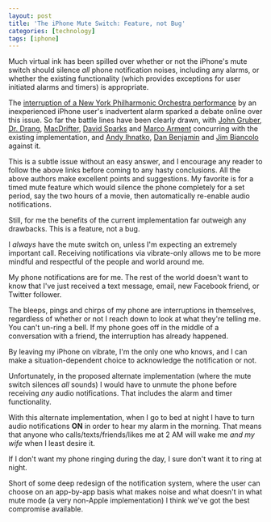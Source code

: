```yaml
---
layout: post
title: 'The iPhone Mute Switch: Feature, not Bug'
categories: [technology]
tags: [iphone]
---
```

Much virtual ink has been spilled over whether or not the iPhone's mute switch should silence _all_ phone notification noises, including any alarms, or whether the existing functionality (which provides exceptions for user initiated alarms and timers) is appropriate.

The [interruption of a New York Philharmonic Orchestra performance][1] by an inexperienced iPhone user's inadvertent alarm sparked a debate online over this issue. So far the battle lines have been clearly drawn, with [John Gruber][2], [Dr. Drang][3], [MacDrifter][4], [David Sparks][5] and [Marco Arment][6] concurring with the existing implementation, and [Andy Ihnatko][7], [Dan Benjamin][8] and [Jim Biancolo][9] against it.

This is a subtle issue without an easy answer, and I encourage any reader to follow the above links before coming to any hasty conclusions. All the above authors make excellent points and suggestions. My favorite is for a timed mute feature which would silence the phone completely for a set period, say the two hours of a movie, then automatically re-enable audio notifications.

Still, for me the benefits of the current implementation far outweigh any drawbacks. This is a feature, not a bug.

I _always_ have the mute switch on, unless I'm expecting an extremely important call. Receiving notifications via vibrate-only allows me to be more mindful and respectful of the people and world around me.

My phone notifications are for me. The rest of the world doesn't want to know that I've just received a text message, email, new Facebook friend, or Twitter follower.

The bleeps, pings and chirps of my phone are interruptions in themselves, regardless of whether or not I reach down to look at what they're telling me. You can't un-ring a bell. If my phone goes off in the middle of a conversation with a friend, the interruption has already happened.

By leaving my iPhone on vibrate, I'm the only one who knows, and I can make a situation-dependent choice to acknowledge the notification or not.

Unfortunately, in the proposed alternate implementation (where the mute switch silences _all_ sounds) I would have to unmute the phone before receiving _any_ audio notifications. That includes the alarm and timer functionality.

With this alternate implementation, when I go to bed at night I have to turn audio notifications **ON** in order to hear my alarm in the morning. That means that anyone who calls/texts/friends/likes me at 2 AM will wake me _and my wife_ when I least desire it.

If I don't want my phone ringing during the day, I sure don't want it to ring at night.

Short of some deep redesign of the notification system, where the user can choose on an app-by-app basis what makes noise and what doesn't in what mute mode (a very non-Apple implementation) I think we've got the best compromise available.

   [1]: http://www.nytimes.com/2012/01/13/nyregion/ringing-finally-stopped-but-concertgoers-alarm-persists.html?_r=1
   [2]: http://daringfireball.net/2012/01/iphone_mute_switch_design
   [3]: http://www.leancrew.com/all-this/2012/01/the-mute-switch-and-the-missing-feature/
   [4]: http://www.macdrifter.com/2012/01/going-mute/?utm_source=rss&utm_medium=rss&utm_campaign=going-mute
   [5]: http://www.macsparky.com/blog/2012/1/14/that-pesky-mute-button.html
   [6]: http://www.marco.org/2012/01/14/mute
   [7]: http://ihnatko.com/2012/01/14/daring-fireball-on-the-behavior-of-the-iphone-mute-switch/
   [8]: http://hivelogic.com/articles/mute/
   [9]: http://www.biancolo.com/articles/bad-ui-stops-symphony